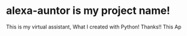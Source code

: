 # alexa-auntor is my project name!
This is my virtual assistant, What I created with Python!
Thanks!!
This Ap
